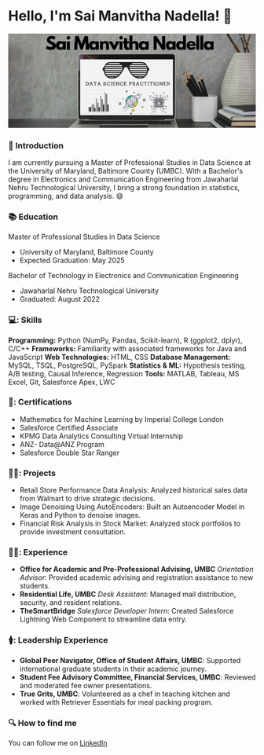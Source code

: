# Hello, I'm Sai Manvitha Nadella! 👋

[![Header](https://github.com/SaiManvithaNadella/SaiManvithaNadella/blob/main/header%20image.png "Header")](https://some-url.dev/)

###  :girl: Introduction

I am currently pursuing a Master of Professional Studies in Data Science at the University of Maryland, Baltimore County (UMBC). With a Bachelor's degree in Electronics and Communication Engineering from Jawaharlal Nehru Technological University, I bring a strong foundation in statistics, programming, and data analysis. :smile:

### :books: Education

Master of Professional Studies in Data Science
 - University of Maryland, Baltimore County
 - Expected Graduation: May 2025
   
Bachelor of Technology in Electronics and Communication Engineering
 - Jawaharlal Nehru Technological University
 - Graduated: August 2022

### 💻: Skills

**Programming:** Python (NumPy, Pandas, Scikit-learn), R (ggplot2, dplyr), C/C++
**Frameworks:** Familiarity with associated frameworks for Java and JavaScript
**Web Technologies:** HTML, CSS
**Database Management:** MySQL, TSQL, PostgreSQL, PySpark
**Statistics & ML:** Hypothesis testing, A/B testing, Causal Inference, Regression
**Tools:** MATLAB, Tableau, MS Excel, Git, Salesforce Apex, LWC

### 🥇: Certifications

 - Mathematics for Machine Learning by Imperial College London
 - Salesforce Certified Associate
 - KPMG Data Analytics Consulting Virtual Internship
 - ANZ- Data@ANZ Program
 - Salesforce Double Star Ranger

### 👷‍♀️: Projects

 - Retail Store Performance Data Analysis: Analyzed historical sales data from Walmart to drive strategic decisions.
 - Image Denoising Using AutoEncoders: Built an Autoencoder Model in Keras and Python to denoise images.
 - Financial Risk Analysis in Stock Market: Analyzed stock portfolios to provide investment consultation.

### 👷‍♀️: Experience

 - **Office for Academic and Pre-Professional Advising, UMBC**
_Orientation Advisor_: Provided academic advising and registration assistance to new students.
 - **Residential Life, UMBC**
_Desk Assistant_: Managed mail distribution, security, and resident relations.
 - **TheSmartBridge**
_Salesforce Developer Intern_: Created Salesforce Lightning Web Component to streamline data entry.

### 🚺: Leadership Experience

 - **Global Peer Navigator, Office of Student Affairs, UMBC**: Supported international graduate students in their academic journey.
 - **Student Fee Advisory Committee, Financial Services, UMBC**: Reviewed and moderated fee owner presentations.
 - **True Grits, UMBC**: Volunteered as a chef in teaching kitchen and worked with Retriever Essentials for meal packing program.


### :mag: How to find me
You can follow me on [LinkedIn](https://www.linkedin.com/in/sai-manvitha-nadella-746b20193/)
